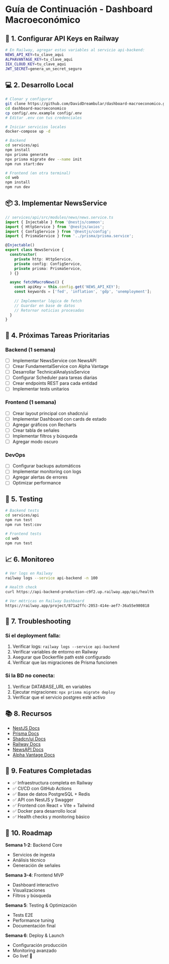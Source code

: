 # Guía de Continuación - Dashboard Macroeconómico

## 🔐 1. Configurar API Keys en Railway

```bash
# En Railway, agregar estas variables al servicio api-backend:
NEWS_API_KEY=tu_clave_aqui
ALPHAVANTAGE_KEY=tu_clave_aqui
IEX_CLOUD_KEY=tu_clave_aqui
JWT_SECRET=genera_un_secret_seguro
```

## 💻 2. Desarrollo Local

```bash
# Clonar y configurar
git clone https://github.com/DavidDreambular/dashboard-macroeconomico.git
cd dashboard-macroeconomico
cp config/.env.example config/.env
# Editar .env con tus credenciales

# Iniciar servicios locales
docker-compose up -d

# Backend
cd services/api
npm install
npx prisma generate
npx prisma migrate dev --name init
npm run start:dev

# Frontend (en otra terminal)
cd web
npm install
npm run dev
```

## 📦 3. Implementar NewsService

```typescript
// services/api/src/modules/news/news.service.ts
import { Injectable } from '@nestjs/common';
import { HttpService } from '@nestjs/axios';
import { ConfigService } from '@nestjs/config';
import { PrismaService } from '../prisma/prisma.service';

@Injectable()
export class NewsService {
  constructor(
    private http: HttpService,
    private config: ConfigService,
    private prisma: PrismaService,
  ) {}

  async fetchMacroNews() {
    const apiKey = this.config.get('NEWS_API_KEY');
    const keywords = ['fed', 'inflation', 'gdp', 'unemployment'];
    
    // Implementar lógica de fetch
    // Guardar en base de datos
    // Retornar noticias procesadas
  }
}
```

## 🎯 4. Próximas Tareas Prioritarias

### Backend (1 semana)
- [ ] Implementar NewsService con NewsAPI
- [ ] Crear FundamentalService con Alpha Vantage
- [ ] Desarrollar TechnicalAnalysisService
- [ ] Configurar Scheduler para tareas diarias
- [ ] Crear endpoints REST para cada entidad
- [ ] Implementar tests unitarios

### Frontend (1 semana)
- [ ] Crear layout principal con shadcn/ui
- [ ] Implementar Dashboard con cards de estado
- [ ] Agregar gráficos con Recharts
- [ ] Crear tabla de señales
- [ ] Implementar filtros y búsqueda
- [ ] Agregar modo oscuro

### DevOps
- [ ] Configurar backups automáticos
- [ ] Implementar monitoring con logs
- [ ] Agregar alertas de errores
- [ ] Optimizar performance

## 🧪 5. Testing

```bash
# Backend tests
cd services/api
npm run test
npm run test:cov

# Frontend tests
cd web
npm run test
```

## 📈 6. Monitoreo

```bash
# Ver logs en Railway
railway logs --service api-backend -n 100

# Health check
curl https://api-backend-production-c9f2.up.railway.app/api/health

# Ver métricas en Railway Dashboard
https://railway.app/project/871a2ffc-2053-414e-aef7-36a55e980818
```

## 🔧 7. Troubleshooting

### Si el deployment falla:
1. Verificar logs: `railway logs --service api-backend`
2. Verificar variables de entorno en Railway
3. Asegurar que Dockerfile path esté configurado
4. Verificar que las migraciones de Prisma funcionen

### Si la BD no conecta:
1. Verificar DATABASE_URL en variables
2. Ejecutar migraciones: `npx prisma migrate deploy`
3. Verificar que el servicio postgres esté activo

## 📚 8. Recursos

- [NestJS Docs](https://docs.nestjs.com)
- [Prisma Docs](https://www.prisma.io/docs)
- [Shadcn/ui Docs](https://ui.shadcn.com)
- [Railway Docs](https://docs.railway.app)
- [NewsAPI Docs](https://newsapi.org/docs)
- [Alpha Vantage Docs](https://www.alphavantage.co/documentation)

## 🎉 9. Features Completadas

- ✅ Infraestructura completa en Railway
- ✅ CI/CD con GitHub Actions
- ✅ Base de datos PostgreSQL + Redis
- ✅ API con NestJS y Swagger
- ✅ Frontend con React + Vite + Tailwind
- ✅ Docker para desarrollo local
- ✅ Health checks y monitoring básico

## 🚀 10. Roadmap

**Semana 1-2**: Backend Core
- Servicios de ingesta
- Análisis técnico
- Generación de señales

**Semana 3-4**: Frontend MVP
- Dashboard interactivo
- Visualizaciones
- Filtros y búsqueda

**Semana 5**: Testing & Optimización
- Tests E2E
- Performance tuning
- Documentación final

**Semana 6**: Deploy & Launch
- Configuración producción
- Monitoring avanzado
- Go live! 🎊